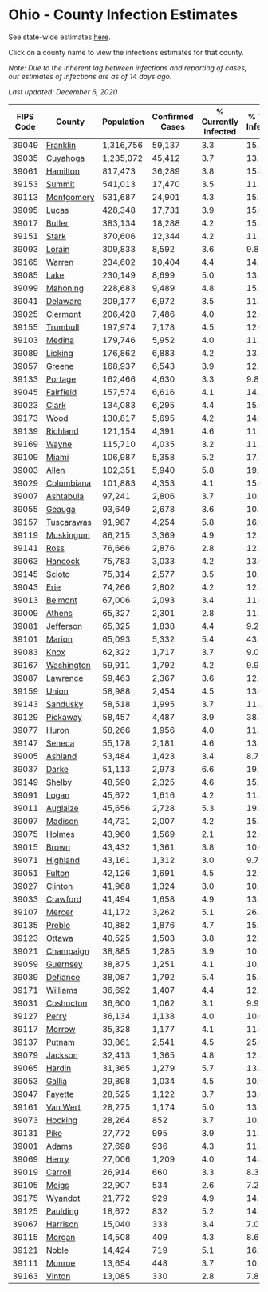 # Ohio - County Infection Estimates

See state-wide estimates [here](/infections/us-oh).

Click on a county name to view the infections estimates for that county.

*Note: Due to the inherent lag between infections and reporting of cases, our estimates of infections are as of 14 days ago.*

*Last updated: December 6, 2020*

|   FIPS Code |                   County |   Population |   Confirmed Cases |   % Currently Infected |   % Total Infected |
|-------------|--------------------------|--------------|-------------------|------------------------|--------------------|
|       39049 |     [Franklin](franklin) |    1,316,756 |            59,137 |                    3.3 |               15.8 |
|       39035 |     [Cuyahoga](cuyahoga) |    1,235,072 |            45,412 |                    3.7 |               13.2 |
|       39061 |     [Hamilton](hamilton) |      817,473 |            36,289 |                    3.8 |               15.4 |
|       39153 |         [Summit](summit) |      541,013 |            17,470 |                    3.5 |               11.1 |
|       39113 | [Montgomery](montgomery) |      531,687 |            24,901 |                    4.3 |               15.5 |
|       39095 |           [Lucas](lucas) |      428,348 |            17,731 |                    3.9 |               15.0 |
|       39017 |         [Butler](butler) |      383,134 |            18,288 |                    4.2 |               15.8 |
|       39151 |           [Stark](stark) |      370,606 |            12,344 |                    4.2 |               11.1 |
|       39093 |         [Lorain](lorain) |      309,833 |             8,592 |                    3.6 |                9.8 |
|       39165 |         [Warren](warren) |      234,602 |            10,404 |                    4.4 |               14.7 |
|       39085 |             [Lake](lake) |      230,149 |             8,699 |                    5.0 |               13.1 |
|       39099 |     [Mahoning](mahoning) |      228,683 |             9,489 |                    4.8 |               15.3 |
|       39041 |     [Delaware](delaware) |      209,177 |             6,972 |                    3.5 |               11.3 |
|       39025 |     [Clermont](clermont) |      206,428 |             7,486 |                    4.0 |               12.0 |
|       39155 |     [Trumbull](trumbull) |      197,974 |             7,178 |                    4.5 |               12.6 |
|       39103 |         [Medina](medina) |      179,746 |             5,952 |                    4.0 |               11.3 |
|       39089 |       [Licking](licking) |      176,862 |             6,883 |                    4.2 |               13.1 |
|       39057 |         [Greene](greene) |      168,937 |             6,543 |                    3.9 |               12.7 |
|       39133 |       [Portage](portage) |      162,466 |             4,630 |                    3.3 |                9.8 |
|       39045 |   [Fairfield](fairfield) |      157,574 |             6,616 |                    4.1 |               14.2 |
|       39023 |           [Clark](clark) |      134,083 |             6,295 |                    4.4 |               15.6 |
|       39173 |             [Wood](wood) |      130,817 |             5,695 |                    4.2 |               14.6 |
|       39139 |     [Richland](richland) |      121,154 |             4,391 |                    4.6 |               11.9 |
|       39169 |           [Wayne](wayne) |      115,710 |             4,035 |                    3.2 |               11.7 |
|       39109 |           [Miami](miami) |      106,987 |             5,358 |                    5.2 |               17.1 |
|       39003 |           [Allen](allen) |      102,351 |             5,940 |                    5.8 |               19.5 |
|       39029 | [Columbiana](columbiana) |      101,883 |             4,353 |                    4.1 |               15.6 |
|       39007 |   [Ashtabula](ashtabula) |       97,241 |             2,806 |                    3.7 |               10.5 |
|       39055 |         [Geauga](geauga) |       93,649 |             2,678 |                    3.6 |               10.3 |
|       39157 | [Tuscarawas](tuscarawas) |       91,987 |             4,254 |                    5.8 |               16.0 |
|       39119 |   [Muskingum](muskingum) |       86,215 |             3,369 |                    4.9 |               12.3 |
|       39141 |             [Ross](ross) |       76,666 |             2,876 |                    2.8 |               12.3 |
|       39063 |       [Hancock](hancock) |       75,783 |             3,033 |                    4.2 |               13.0 |
|       39145 |         [Scioto](scioto) |       75,314 |             2,577 |                    3.5 |               10.7 |
|       39043 |             [Erie](erie) |       74,266 |             2,802 |                    4.2 |               12.8 |
|       39013 |       [Belmont](belmont) |       67,006 |             2,093 |                    3.4 |               11.6 |
|       39009 |         [Athens](athens) |       65,327 |             2,301 |                    2.8 |               11.2 |
|       39081 |   [Jefferson](jefferson) |       65,325 |             1,838 |                    4.4 |                9.2 |
|       39101 |         [Marion](marion) |       65,093 |             5,332 |                    5.4 |               43.1 |
|       39083 |             [Knox](knox) |       62,322 |             1,717 |                    3.7 |                9.0 |
|       39167 | [Washington](washington) |       59,911 |             1,792 |                    4.2 |                9.9 |
|       39087 |     [Lawrence](lawrence) |       59,463 |             2,367 |                    3.6 |               12.8 |
|       39159 |           [Union](union) |       58,988 |             2,454 |                    4.5 |               13.6 |
|       39143 |     [Sandusky](sandusky) |       58,518 |             1,995 |                    3.7 |               11.4 |
|       39129 |     [Pickaway](pickaway) |       58,457 |             4,487 |                    3.9 |               38.4 |
|       39077 |           [Huron](huron) |       58,266 |             1,956 |                    4.0 |               11.3 |
|       39147 |         [Seneca](seneca) |       55,178 |             2,181 |                    4.6 |               13.2 |
|       39005 |       [Ashland](ashland) |       53,484 |             1,423 |                    3.4 |                8.7 |
|       39037 |           [Darke](darke) |       51,113 |             2,973 |                    6.6 |               19.2 |
|       39149 |         [Shelby](shelby) |       48,590 |             2,325 |                    4.6 |               15.5 |
|       39091 |           [Logan](logan) |       45,672 |             1,616 |                    4.2 |               11.8 |
|       39011 |     [Auglaize](auglaize) |       45,656 |             2,728 |                    5.3 |               19.8 |
|       39097 |       [Madison](madison) |       44,731 |             2,007 |                    4.2 |               15.1 |
|       39075 |         [Holmes](holmes) |       43,960 |             1,569 |                    2.1 |               12.0 |
|       39015 |           [Brown](brown) |       43,432 |             1,361 |                    3.8 |               10.0 |
|       39071 |     [Highland](highland) |       43,161 |             1,312 |                    3.0 |                9.7 |
|       39051 |         [Fulton](fulton) |       42,126 |             1,691 |                    4.5 |               12.9 |
|       39027 |       [Clinton](clinton) |       41,968 |             1,324 |                    3.0 |               10.5 |
|       39033 |     [Crawford](crawford) |       41,494 |             1,658 |                    4.9 |               13.5 |
|       39107 |         [Mercer](mercer) |       41,172 |             3,262 |                    5.1 |               26.8 |
|       39135 |         [Preble](preble) |       40,882 |             1,876 |                    4.7 |               15.3 |
|       39123 |         [Ottawa](ottawa) |       40,525 |             1,503 |                    3.8 |               12.7 |
|       39021 |   [Champaign](champaign) |       38,885 |             1,285 |                    3.9 |               10.7 |
|       39059 |     [Guernsey](guernsey) |       38,875 |             1,251 |                    4.1 |               10.3 |
|       39039 |     [Defiance](defiance) |       38,087 |             1,792 |                    5.4 |               15.4 |
|       39171 |     [Williams](williams) |       36,692 |             1,407 |                    4.4 |               12.7 |
|       39031 |   [Coshocton](coshocton) |       36,600 |             1,062 |                    3.1 |                9.9 |
|       39127 |           [Perry](perry) |       36,134 |             1,138 |                    4.0 |               10.0 |
|       39117 |         [Morrow](morrow) |       35,328 |             1,177 |                    4.1 |               11.6 |
|       39137 |         [Putnam](putnam) |       33,861 |             2,541 |                    4.5 |               25.0 |
|       39079 |       [Jackson](jackson) |       32,413 |             1,365 |                    4.8 |               12.8 |
|       39065 |         [Hardin](hardin) |       31,365 |             1,279 |                    5.7 |               13.8 |
|       39053 |         [Gallia](gallia) |       29,898 |             1,034 |                    4.5 |               10.9 |
|       39047 |       [Fayette](fayette) |       28,525 |             1,122 |                    3.7 |               13.0 |
|       39161 |     [Van Wert](van-wert) |       28,275 |             1,174 |                    5.0 |               13.7 |
|       39073 |       [Hocking](hocking) |       28,264 |               852 |                    3.7 |               10.2 |
|       39131 |             [Pike](pike) |       27,772 |               995 |                    3.9 |               11.2 |
|       39001 |           [Adams](adams) |       27,698 |               936 |                    4.3 |               11.5 |
|       39069 |           [Henry](henry) |       27,006 |             1,209 |                    4.0 |               14.4 |
|       39019 |       [Carroll](carroll) |       26,914 |               660 |                    3.3 |                8.3 |
|       39105 |           [Meigs](meigs) |       22,907 |               534 |                    2.6 |                7.2 |
|       39175 |       [Wyandot](wyandot) |       21,772 |               929 |                    4.9 |               14.2 |
|       39125 |     [Paulding](paulding) |       18,672 |               832 |                    5.2 |               14.5 |
|       39067 |     [Harrison](harrison) |       15,040 |               333 |                    3.4 |                7.0 |
|       39115 |         [Morgan](morgan) |       14,508 |               409 |                    4.3 |                8.6 |
|       39121 |           [Noble](noble) |       14,424 |               719 |                    5.1 |               16.5 |
|       39111 |         [Monroe](monroe) |       13,654 |               448 |                    3.7 |               10.9 |
|       39163 |         [Vinton](vinton) |       13,085 |               330 |                    2.8 |                7.8 |